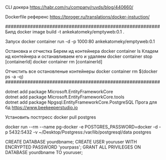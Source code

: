 CLI докера
https://habr.com/ru/company/ruvds/blog/440660/

Dockerfile референс
https://tproger.ru/translations/docker-instuction/

########################################################
Билд
docker image build -t ankekatomeky/emptyweb:0.1 .

Запуск
docker container run -d -p 1000:80 ankekatomeky/emptyweb:0.1

Остановка и отчистка
Берем ид контейнера
docker container ls 
Кладем ид контейнера и останавливаем его и удаляем
docker container stop [containerId]
docker container rm [containerId]

Отчистить все остановленые контейнеры
docker container rm $(docker ps -a -q)
########################################################

dotnet add package Microsoft.EntityFrameworkCore     
dotnet add package Microsoft.EntityFrameworkCore.tools      
dotnet add package Npgsql.EntityFrameworkCore.PostgreSQL
Прога для бд
https://www.beekeeperstudio.io

Установить постгресс
docker pull postgres 

docker run --rm --name pg-docker -e POSTGRES_PASSWORD=docker -d -p 5432:5432 -v ~/Desktop/Postgress:/var/lib/postgresql/data postgres

CREATE DATABASE yourdbname;
CREATE USER youruser WITH ENCRYPTED PASSWORD 'yourpass';
GRANT ALL PRIVILEGES ON DATABASE yourdbname TO youruser;